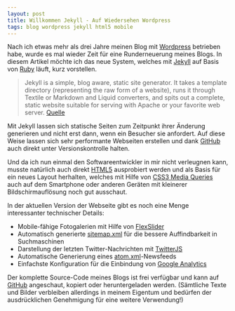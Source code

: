 ```yaml
---
layout: post
title: Willkommen Jekyll - Auf Wiedersehen Wordpress
tags: blog wordpress jekyll html5 mobile
---
```


Nach ich etwas mehr als drei Jahre meinen Blog mit [Wordpress](http://de.wordpress.com) betrieben habe, wurde es mal wieder Zeit für eine Runderneuerung meines Blogs. In diesem Artikel möchte ich das neue System, welches mit [Jekyll](https://github.com/mojombo/jekyll) auf Basis von [Ruby](http://www.ruby-lang.org/de) läuft, kurz vorstellen.

> Jekyll is a simple, blog aware, static site generator. It takes a template directory (representing the raw form of a website), runs it through Textile or Markdown and Liquid converters, and spits out a complete, static website suitable for serving with Apache or your favorite web server. [Quelle](https://github.com/mojombo/jekyll#readme)

Mit Jekyll lassen sich statische Seiten zum Zeitpunkt ihrer Änderung generieren und nicht erst dann, wenn ein Besucher sie anfordert. Auf diese Weise lassen sich sehr performante Webseiten erstellen und dank [GitHub](https://github.com/codescape/codescape.github.com) auch direkt unter Versionskontrolle halten.

Und da ich nun einmal den Softwareentwickler in mir nicht verleugnen kann, musste natürlich auch direkt [HTML5](http://www.w3.org/TR/html5/) ausprobiert werden und als Basis für ein neues Layout herhalten, welches mit Hilfe von [CSS3 Media Queries](http://www.w3.org/TR/css3-mediaqueries/) auch auf dem Smartphone oder anderen Geräten mit kleinerer Bildschirmauflösung noch gut ausschaut.

In der aktuellen Version der Webseite gibt es noch eine Menge interessanter technischer Details:

* Mobile-fähige Fotogalerien mit Hilfe von [FlexSlider](http://flex.madebymufffin.com)
* Automatisch generierte [sitemap.xml](http://www.sitemaps.org) für die bessere Auffindbarkeit in Suchmaschinen
* Darstellung der letzten Twitter-Nachrichten mit [TwitterJS](http://twitterjs.googlecode.com)
* Automatische Generierung eines [atom.xml](http://www.atomenabled.org/)-Newsfeeds
* Einfachste Konfiguration für die Einbindung von [Google Analytics](http://www.google.com/intl/de/analytics)

Der komplette Source-Code meines Blogs ist frei verfügbar und kann auf [GitHub](https://github.com/codescape/codescape.github.com) angeschaut, kopiert oder heruntergeladen werden. (Sämtliche Texte und Bilder verbleiben allerdings in meinem Eigentum und bedürfen der ausdrücklichen Genehmigung für eine weitere Verwendung!)

